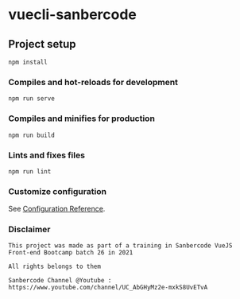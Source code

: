 # vuecli-sanbercode

## Project setup
```
npm install
```

### Compiles and hot-reloads for development
```
npm run serve
```

### Compiles and minifies for production
```
npm run build
```

### Lints and fixes files
```
npm run lint
```

### Customize configuration
See [Configuration Reference](https://cli.vuejs.org/config/).

### Disclaimer
```
This project was made as part of a training in Sanbercode VueJS
Front-end Bootcamp batch 26 in 2021

All rights belongs to them
 
Sanbercode Channel @Youtube : https://www.youtube.com/channel/UC_AbGHyMz2e-mxkS8UvETvA

```